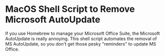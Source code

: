 # MacOS Shell Script to Remove Microsoft AutoUpdate

If you use Homebrew to manage your Microsoft Office Suite, the Microsoft AutoUpdate is really annoying.  This shell script automates the removal of MS AutoUpdate, so you don't get those pesky "reminders" to update MS Office.